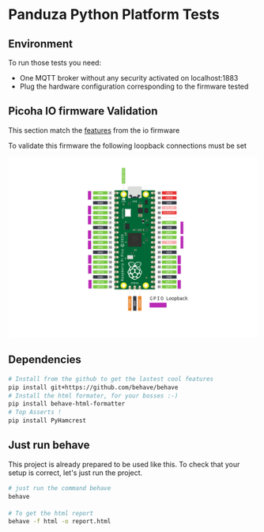# Panduza Python Platform Tests

## Environment

To run those tests you need:

- One MQTT broker without any security activated on localhost:1883
- Plug the hardware configuration corresponding to the firmware tested

## Picoha IO firmware Validation

This section match the [features](features/io.feature) from the io firmware

To validate this firmware the following loopback connections must be set

![](img/raspberry-pi-io-loopback.png)

## Dependencies

```bash
# Install from the github to get the lastest cool features
pip install git+https://github.com/behave/behave
# Install the html formater, for your bosses :-)
pip install behave-html-formatter
# Top Asserts !
pip install PyHamcrest
```

## Just run behave

This project is already prepared to be used like this. To check that your setup is correct, let's just run the project.

```bash
# just run the command behave
behave

# To get the html report
behave -f html -o report.html
```

